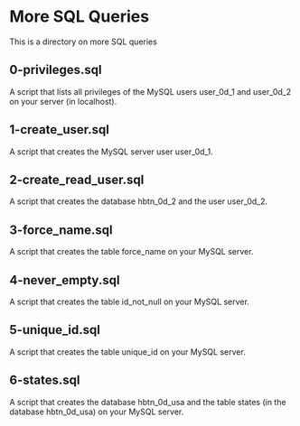 # More SQL Queries

This is a directory on more SQL queries

## 0-privileges.sql

A script that lists all privileges of the MySQL users user_0d_1 and user_0d_2 on your server (in localhost).

## 1-create_user.sql

A script that creates the MySQL server user user_0d_1.

## 2-create_read_user.sql

A script that creates the database hbtn_0d_2 and the user user_0d_2.

## 3-force_name.sql

A script that creates the table force_name on your MySQL server.

## 4-never_empty.sql

A script that creates the table id_not_null on your MySQL server.

## 5-unique_id.sql

A script that creates the table unique_id on your MySQL server.

## 6-states.sql

A script that creates the database hbtn_0d_usa and the table states (in the database hbtn_0d_usa) on your MySQL server.